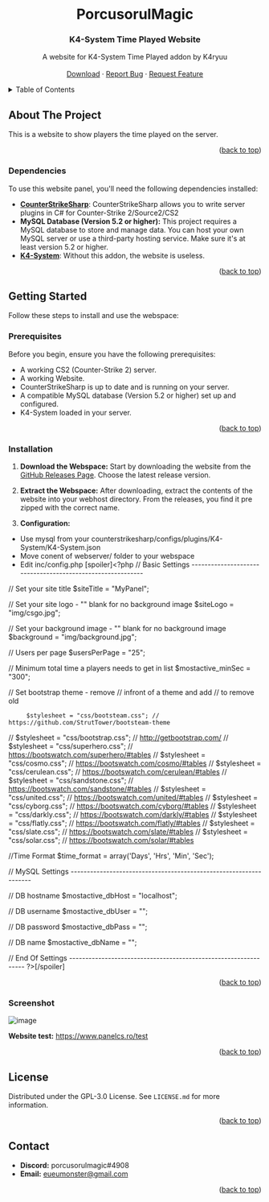 <a name="readme-top"></a>

<br />
<div align="center">
  <h1 align="center">PorcusorulMagic</h1>
  <h3 align="center">K4-System Time Played Website</h3>

  <p align="center">
    A website for K4-System Time Played addon by K4ryuu
    <br />
    <br />
    <a href="https://github.com/PorcusorulMagic/K4-System-Time-Played-Website/releases">Download</a>
    ·
    <a href="https://github.com/PorcusorulMagic/K4-System-Time-Played-Website/issues/new?assignees=K4ryuu&labels=bug&projects=&template=bug_report.md&title=%5BBUG%5D">Report Bug</a>
    ·
    <a href="https://github.com/PorcusorulMagic/K4-System-Time-Played-Website/issues/new?assignees=K4ryuu&labels=enhancement&projects=&template=feature_request.md&title=%5BREQ%5D">Request Feature</a>
  </p>
</div>

<details>
  <summary>Table of Contents</summary>
  <ol>
    <li>
      <a href="#about-the-project">About The Project</a>
      <ul>
        <li><a href="#dependencies">Dependencies</a></li>
      </ul>
    </li>
    <li>
      <a href="#getting-started">Getting Started</a>
      <ul>
        <li><a href="#prerequisites">Prerequisites</a></li>
        <li><a href="#installation">Installation</a></li>
      </ul>
    </li>
    <li><a href="#screenshot">Screenshot</a></li>
    <li><a href="#license">License</a></li>
    <li><a href="#contact">Contact</a></li>
  </ol>
</details>

## About The Project

This is a website to show players the time played on the server.

<p align="right">(<a href="#readme-top">back to top</a>)</p>

### Dependencies

To use this website panel, you'll need the following dependencies installed:

- [**CounterStrikeSharp**](https://github.com/roflmuffin/CounterStrikeSharp/releases): CounterStrikeSharp allows you to write server plugins in C# for Counter-Strike 2/Source2/CS2
- **MySQL Database (Version 5.2 or higher):** This project requires a MySQL database to store and manage data. You can host your own MySQL server or use a third-party hosting service. Make sure it's at least version 5.2 or higher.
- [**K4-System**](https://github.com/K4ryuu/K4-System/releases): Without this addon, the website is useless.

<p align="right">(<a href="#readme-top">back to top</a>)</p>

<!-- GETTING STARTED -->

## Getting Started

Follow these steps to install and use the webspace:

### Prerequisites

Before you begin, ensure you have the following prerequisites:

- A working CS2 (Counter-Strike 2) server.
- A working Website.
- CounterStrikeSharp is up to date and is running on your server.
- A compatible MySQL database (Version 5.2 or higher) set up and configured.
- K4-System loaded in your server.

<p align="right">(<a href="#readme-top">back to top</a>)</p>

### Installation

1. **Download the Webspace:** Start by downloading the website from the [GitHub Releases Page](https://github.com/PorcusorulMagic/K4-System-Time-Played/releases). Choose the latest release version.

2. **Extract the Webspace:** After downloading, extract the contents of the website into your webhost directory. From the releases, you find it pre zipped with the correct name.

3. **Configuration:**

- Use mysql from your counterstrikesharp/configs/plugins/K4-System/K4-System.json
- Move conent of webserver/ folder to your webspace
- Edit inc/config.php
[spoiler]<?php 
// Basic Settings -----------------------------------------------------------


// Set your site title
$siteTitle = "MyPanel";

// Set your site logo - "" blank for no background image
$siteLogo = "img/csgo.jpg";

// Set your background image - "" blank for no background image
$background = "img/background.jpg"; 

// Users per page
$usersPerPage = "25";

// Minimum total time a players needs to get in list
$mostactive_minSec = "300";


// Set bootstrap theme - remove // infront of a theme and add // to remove old

         $stylesheet = "css/bootsteam.css"; // https://github.com/StrutTower/bootsteam-theme

//         $stylesheet = "css/bootstrap.css"; // http://getbootstrap.com/
//         $stylesheet = "css/superhero.css"; // https://bootswatch.com/superhero/#tables
//         $stylesheet = "css/cosmo.css"; // https://bootswatch.com/cosmo/#tables
//         $stylesheet = "css/cerulean.css"; // https://bootswatch.com/cerulean/#tables
//         $stylesheet = "css/sandstone.css"; // https://bootswatch.com/sandstone/#tables
//         $stylesheet = "css/united.css"; // https://bootswatch.com/united/#tables
//         $stylesheet = "css/cyborg.css"; // https://bootswatch.com/cyborg/#tables
//         $stylesheet = "css/darkly.css"; // https://bootswatch.com/darkly/#tables
//         $stylesheet = "css/flatly.css"; // https://bootswatch.com/flatly/#tables
//         $stylesheet = "css/slate.css"; // https://bootswatch.com/slate/#tables
//         $stylesheet = "css/solar.css"; // https://bootswatch.com/solar/#tables


//Time Format
$time_format = array('Days', 'Hrs', 'Min', 'Sec');


// MySQL Settings ------------------------------------------------------------------


// DB hostname
$mostactive_dbHost = "localhost";

// DB username
$mostactive_dbUser = "";

// DB password
$mostactive_dbPass = "";

// DB name
$mostactive_dbName = "";


// End Of Settings ----------------------------------------------------------------
?>[/spoiler]


<p align="right">(<a href="#readme-top">back to top</a>)</p>

### Screenshot

![image](https://github.com/PorcusorulMagic/K4-System-Time-Website/assets/98654600/30f85554-6194-4465-8acc-304747b95956)

**Website test:** https://www.panelcs.ro/test

<p align="right">(<a href="#readme-top">back to top</a>)</p>

## License

Distributed under the GPL-3.0 License. See `LICENSE.md` for more information.

<p align="right">(<a href="#readme-top">back to top</a>)</p>

<!-- CONTACT -->

## Contact

- **Discord:** porcusorulmagic#4908
- **Email:** eueumonster@gmail.com

<p align="right">(<a href="#readme-top">back to top</a>)</p>

